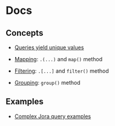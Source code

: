 # Docs

## Concepts

- [Queries yield unique values](articles/concept-unique-values.md)

- [Mapping](./articles/map.md): `.(...)` and `map()` method
- [Filtering](./articles/filter.md): `.[...]` and `filter()` method
- [Grouping](./articles/group.md): `group()` method

## Examples

- [Complex Jora query examples](./complex-examples.md)
